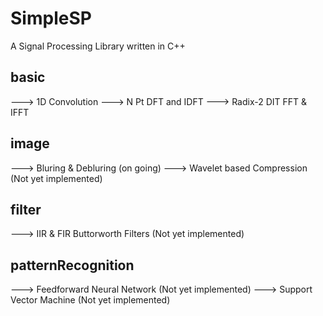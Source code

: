 # SimpleSP
A Signal Processing Library written in C++

## basic 
  ---> 1D Convolution
  ---> N Pt DFT and IDFT
  ---> Radix-2 DIT FFT & IFFT

## image
  ---> Bluring & Debluring (on going)
  ---> Wavelet based Compression (Not yet implemented)

## filter 
  ---> IIR & FIR Buttorworth Filters (Not yet implemented)

## patternRecognition
  ---> Feedforward Neural Network (Not yet implemented)
  ---> Support Vector Machine (Not yet implemented)
  
